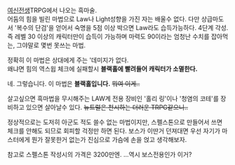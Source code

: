 [여신전생](%EC%97%AC%EC%8B%A0%EC%A0%84%EC%83%9D.md)TRPG에서 나오는 흑마술.  
어둠의 힘을 빌린 마법으로 Law나 Light성향을 가진 자는 배울수 없다. 다만 상급마도서 '복수의 단검'을 얻어서 숙명을 5점 이상
박으면 Law라도 습득가능하다. 4단계 각성. 즉 레벨 30 이상의 캐릭터만이 습득이 가능하며 마력도 90이라는 엄청난 수치를 잡아먹는,
그야말로 몇번 못쓰는 마법.

정확히 이 마법은 상대에게 주는 '데미지가 없다.  
왜냐면 힘의 역스윕 체크에 실패할시 **블랙홀에 빨려들어 캐릭터가 소멸한다.**

네. 그렇습니다. 이 마법은 **블랙홀입니다.** <del>뭐여 이게..</del>

살고싶으면 흑마법을 무시해주는 LAW계 전용 장비인 '홀리 링'이나 '청염의 코테'를 장비하고 있으면 살아날수 있다. <del>뉴트럴은
천시하는 더러운 TRPG같으니..</del>  

  

정상적으로는 도저히 아군도 적도 쓸수 없는 마법이지만, 스펠스톤으로 만들어서 쓰면 체크를 안해도 되므로 회피할 걱정만 하면 된다. 보스가
이딴거 던져대면 우선 자기가 마스터에게 뭔가 잘못한거 없는가 진심으로 가슴에 손을 얹고 생각해보자.  

  

참고로 스펠스톤 작성시의 가격은 3200만엔. ...역시 보스전용인가 이거?

